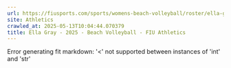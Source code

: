 ```yaml
---
url: https://fiusports.com/sports/womens-beach-volleyball/roster/ella-gray/13023
site: Athletics
crawled_at: 2025-05-13T10:04:44.070379
title: Ella Gray - 2025 - Beach Volleyball - FIU Athletics
---
```


Error generating fit markdown: '<' not supported between instances of 'int' and 'str'